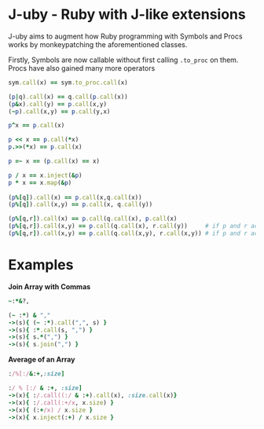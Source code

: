 <!--language-all: lang-rb -->

# J-uby - Ruby with J-like extensions

J-uby aims to augment how Ruby programming with Symbols and Procs works by monkeypatching the aforementioned classes. 

Firstly, Symbols are now callable without first calling `.to_proc` on them. Procs have also gained many more operators

```ruby
sym.call(x) == sym.to_proc.call(x)

(p|q).call(x) == q.call(p.call(x))
(p&x).call(y) == p.call(x,y)
(~p).call(x,y) == p.call(y,x)

p^x == p.call(x)

p << x == p.call(*x)
p.>>(*x) == p.call(x)

p =~ x == (p.call(x) == x)

p / x == x.inject(&p)
p * x == x.map(&p)
 
(p%[q]).call(x) == p.call(x,q.call(x))
(p%[q]).call(x,y) == p.call(x, q.call(y))

(p%[q,r]).call(x) == p.call(q.call(x), p.call(x)
(p%[q,r]).call(x,y) == p.call(q.call(x), r.call(y))     # if p and r accept one argument
(p%[q,r]).call(x,y) == p.call(q.call(x,y), r.call(x,y)) # if p and r accept 2 arguments
```
# Examples

**Join Array with Commas**

```ruby
~:*&?,

(~ :*) & ","
->(s){ (~ :*).call(",", s) }
->(s){ :*.call(s, ",") }
->(s){ s.*(",") }
->(s){ s.join(",") }
```
**Average of an Array**
```ruby
:/%[:/&:+,:size]

:/ % [:/ & :+, :size]
->(x){ :/.call((:/ & :+).call(x), :size.call(x)}
->(x){ :/.call(:+/x, x.size) }
->(x){ (:+/x) / x.size }
->(x){ x.inject(:+) / x.size }
```
